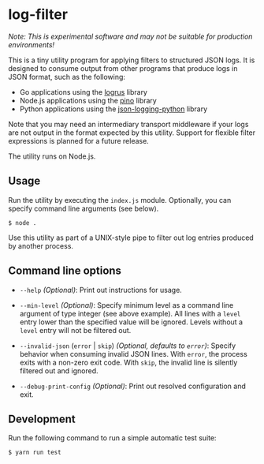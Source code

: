 # log-filter

_Note: This is experimental software and may not be suitable for production environments!_

This is a tiny utility program for applying filters to structured JSON logs. It is designed to consume output from other programs that produce logs in JSON format, such as the following:

-   Go applications using the [logrus](https://github.com/sirupsen/logrus) library
-   Node.js applications using the [pino](https://github.com/pinojs/pino) library
-   Python applications using the [json-logging-python](https://github.com/bobbui/json-logging-python) library

Note that you may need an intermediary transport middleware if your logs are not
output in the format expected by this utility. Support for flexible filter
expressions is planned for a future release.

The utility runs on Node.js.

## Usage

Run the utility by executing the `index.js` module. Optionally, you can specify command line arguments (see below).

```console
$ node .
```

Use this utility as part of a UNIX-style pipe to filter out log entries produced by another process.

## Command line options

-   `--help` _(Optional)_: Print out instructions for usage.

-   `--min-level` _(Optional)_: Specify minimum level as a command line argument of type integer (see above example). All lines with a `level` entry lower than the specified value will be ignored. Levels without a `level` entry will not be filtered out.

-   `--invalid-json` (`error` | `skip`) _(Optional, defaults to `error`)_: Specify behavior when consuming invalid JSON lines. With `error`, the process exits with a non-zero exit code. With `skip`, the invalid line is silently filtered out and ignored.

-   `--debug-print-config` _(Optional)_: Print out resolved configuration and exit.

## Development

Run the following command to run a simple automatic test suite:

```console
$ yarn run test
```
